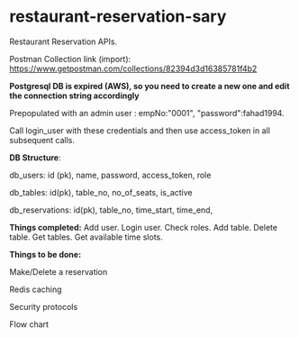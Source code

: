 # restaurant-reservation-sary

Restaurant Reservation APIs.

Postman Collection link (import): https://www.getpostman.com/collections/82394d3d16385781f4b2

**Postgresql DB is expired (AWS), so you need to create a new one and edit the connection string accordingly**

Prepopulated with an admin user : empNo:"0001", "password":fahad1994.

Call login_user with these credentials and then use access_token in all subsequent calls.


**DB Structure**:


db_users: id (pk), name, password, access_token, role


db_tables: id(pk), table_no, no_of_seats, is_active


db_reservations: id(pk), table_no, time_start, time_end, 



**Things completed:**
Add user.
Login user.
Check roles.
Add table.
Delete table.
Get tables.
Get available time slots.


**Things to be done:**


Make/Delete a reservation


Redis caching


Security protocols


Flow chart

